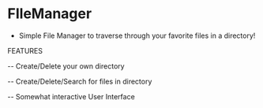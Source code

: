 # FIleManager

* Simple File Manager to traverse through your favorite files in a directory!

FEATURES

-- Create/Delete your own directory

-- Create/Delete/Search for files in directory 

-- Somewhat interactive User Interface